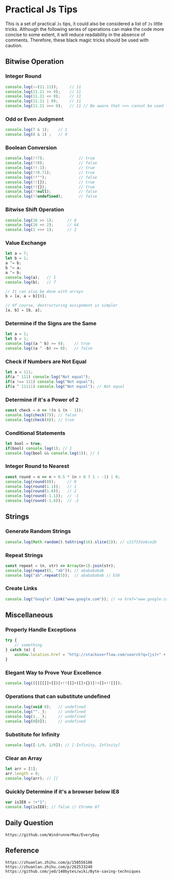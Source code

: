 
# Practical Js Tips
This is a set of practical `Js` tips, it could also be considered a list of `Js` little tricks. Although the following series of operations can make the code more concise to some extent, it will reduce readability in the absence of comments. Therefore, these black magic tricks should be used with caution.

## Bitwise Operation

### Integer Round

```javascript
console.log(~~(11.11));     // 11
console.log(11.11 >> 0);    // 11
console.log(11.11 << 0);    // 11
console.log(11.11 | 0);     // 11
console.log(11.11 >>> 0);   // 11 // Be aware that >>> cannot be used for rounding negative numbers
```

### Odd or Even Judgment

```javascript
console.log(7 & 1);    // 1
console.log(8 & 1) ;   // 0
```

### Boolean Conversion

```javascript
console.log(!!7);               // true
console.log(!!0);               // false
console.log(!!-1);              // true
console.log(!!0.71);            // true
console.log(!!"");              // false
console.log(!![]);              // true
console.log(!!{});              // true
console.log(!!null);            // false
console.log(!!undefined);       // false
```

### Bitwise Shift Operation

```javascript
console.log(16 >> 1);      // 8
console.log(16 << 2);      // 64
console.log(1 >>> 1);      // 2
```

### Value Exchange

```javascript
let a = 7;
let b = 1;
a ^= b;
b ^= a;
a ^= b;
console.log(a);   // 1
console.log(b);   // 7

// It can also be done with arrays
b = [a, a = b][0];

// Of course, destructuring assignment is simpler
[a, b] = [b, a];
```

### Determine if the Signs are the Same

```javascript
let a = 1;
let b = 1;
console.log((a ^ b) >= 0);    // true
console.log((a ^ -b) >= 0);   // false
```

### Check if Numbers are Not Equal

```javascript
let a = 111;
if(a ^ 111) console.log("Not equal");
if(a !== 111) console.log("Not equal");
if(a ^ 11111) console.log("Not equal"); // Not equal
```

### Determine if it's a Power of 2

```javascript
const check = n => !(n & (n - 1));
console.log(check(7)); // false
console.log(check(8)); // true
```

### Conditional Statements

```javascript
let bool = true;
if(bool) console.log(1); // 1
console.log(bool && console.log(1)); // 1
```

### Integer Round to Nearest

```javascript
const round = n => n + 0.5 * (n > 0 ? 1 : -1) | 0;
console.log(round(0));     // 0
console.log(round(1.1));   // 1
console.log(round(1.6));   // 2
console.log(round(-1.1));  // -1
console.log(round(-1.6));  // -2
```

## Strings

### Generate Random Strings

```javascript
console.log(Math.random().toString(16).slice(2)); // c21f331e6ce2b
```

### Repeat Strings

```javascript
const repeat = (n, str) => Array(n+1).join(str);
console.log(repeat(5, "ab")); // ababababab
console.log("ab".repeat(5));  // ababababab // ES6
```

### Create Links

```javascript
console.log("Google".link("www.google.com")); // <a href="www.google.com">Google</a>
```

## Miscellaneous

### Properly Handle Exceptions

```javascript
try {
    // something
} catch (e) {
    window.location.href = "http://stackoverflow.com/search?q=[js]+" +  e.message;
}
```

### Elegant Way to Prove Your Excellence

```javascript
console.log(([][[]]+[])[+!![]]+([]+{})[!+[]+!![]]);
```

### Operations that can substitute undefined

```javascript
console.log(void 0);   // undefined
console.log(""._);     // undefined
console.log(1.._);     // undefined
console.log(0[0]);     // undefined
```

### Substitute for Infinity

```javascript
console.log([-1/0, 1/0]); // [-Infinity, Infinity]
```

### Clear an Array

```javascript
let arr = [1];
arr.length = 0;
console.log(arr); // []
```

### Quickly Determine if it's a browser below IE8

```javascript
var isIE8 = !+"1";
console.log(isIE8); // false // Chrome 87
```


## Daily Question

```
https://github.com/WindrunnerMax/EveryDay
```

## Reference

```
https://zhuanlan.zhihu.com/p/150556186
https://zhuanlan.zhihu.com/p/262533240
https://github.com/jed/140bytes/wiki/Byte-saving-techniques
```